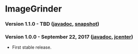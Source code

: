 # ImageGrinder

### Version 1.1.0 - TBD ([javadoc](http://diffplug.github.io/image-grinder/javadoc/snapshot/), [snapshot](https://oss.sonatype.org/content/repositories/snapshots/com/diffplug/gradle/image-grinder/))

### Version 1.0.0 - September 22, 2017 ([javadoc](http://diffplug.github.io/image-grinder/javadoc/1.0.0/), [jcenter](https://bintray.com/diffplug/opensource/image-grinder/1.0.0/view))

- First stable release.
